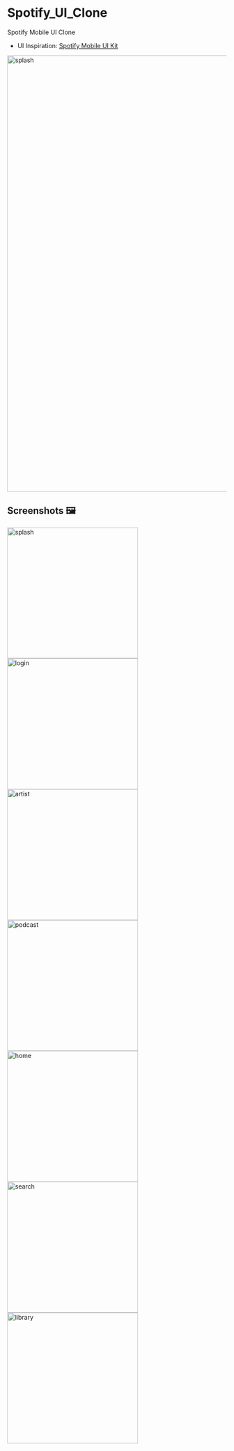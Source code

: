 # Spotify_UI_Clone
Spotify Mobile UI Clone
- UI Inspiration: [Spotify Mobile UI Kit](https://www.figma.com/community/file/1052832340031141040/Spotify---Mobile-UI-Kit)
<img src="assets/ui_inspiration.png" alt="splash" width="1000">

## Screenshots 🖼️

<img src="assets/splash.png" alt="splash" width="300"> <img src="assets/login.png" alt="login" width="300"> <img src="assets/artist.png" alt="artist" width="300"> <img src="assets/podcast.png" alt="podcast" width="300"> <img src="assets/home.png" alt="home" width="300"> <img src="assets/search.png" alt="search" width="300"> <img src="assets/library.png" alt="library" width="300">



